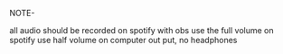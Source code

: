 NOTE- 

all audio should be recorded on spotify with obs
use the full volume on spotify
use half volume on computer out put, no headphones
